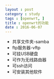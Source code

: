 ```yaml
---
layout : post
category : study
tags : [openwrt, ]
title : openwrt的功能
date : 2016-06-07
---
```


-   共享文件夹-samba
-   ftp服务器-vftp
-   可挂USB硬盘
-   可作为无线路由器
-   可ssh访问
-   可安装其他软件
